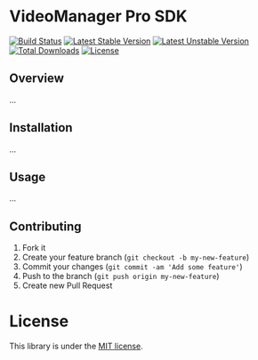 # VideoManager Pro SDK

[![Build Status](https://travis-ci.org/MovingImage24/videomanager-pro-sdk.svg?branch=master)](https://travis-ci.org/MovingImage24/videomanager-pro-sdk)
[![Latest Stable Version](https://poser.pugx.org/mi/videomanager-pro-sdk/v/stable)](https://packagist.org/packages/mi/videomanager-pro-sdk)
[![Latest Unstable Version](https://poser.pugx.org/mi/videomanager-pro-sdk/v/unstable)](https://packagist.org/packages/mi/videomanager-pro-sdk)
[![Total Downloads](https://poser.pugx.org/mi/videomanager-pro-sdk/downloads)](https://packagist.org/packages/mi/videomanager-pro-sdk)
[![License](https://poser.pugx.org/mi/videomanager-pro-sdk/license)](https://packagist.org/packages/mi/videomanager-pro-sdk)

## Overview

...

## Installation

...

## Usage

...

## Contributing

1. Fork it
2. Create your feature branch (`git checkout -b my-new-feature`)
3. Commit your changes (`git commit -am 'Add some feature'`)
4. Push to the branch (`git push origin my-new-feature`)
5. Create new Pull Request

# License

This library is under the [MIT license](https://github.com/MovingImage24/videomanager-pro-sdk/blob/master/LICENSE).
